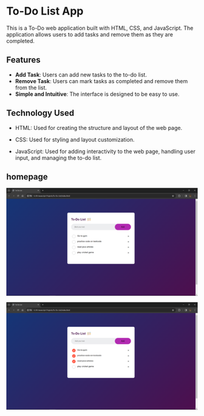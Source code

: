 # To-Do List App
This is a To-Do web application built with HTML, CSS, and JavaScript. The application allows users to add tasks and remove them as they are completed.

## Features

- **Add Task**: Users can add new tasks to the to-do list.
- **Remove Task**: Users can mark tasks as completed and remove them from the list.
- **Simple and Intuitive**: The interface is designed to be easy to use.

## Technology Used
- HTML: Used for creating the structure and layout of the web page.

- CSS: Used for styling and layout customization.

- JavaScript: Used for adding interactivity to the web page, handling user input, and managing the to-do list.

## homepage
![Alt text](images/Screenshot%20(1014).png)

![Alt text](images/Screenshot%20(1015).png)
